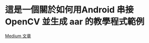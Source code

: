 # 這是一個關於如何用Android 串接 OpenCV 並生成 aar 的教學程式範例 
[Medium 文章](https://medium.com/@capillaryj/%E5%A6%82%E4%BD%95%E5%B0%87-opencv-%E6%95%B4%E5%90%88-android-jni-%E9%96%8B%E7%99%BC-c-%E7%A8%8B%E5%BC%8F%E7%A2%BC%E4%B8%A6%E6%89%93%E5%8C%85%E6%88%90-aar-lib-%E7%B5%A6%E5%85%B6%E4%BB%96%E5%B0%88%E6%A1%88%E4%BD%BF%E7%94%A8-cmake-%E6%96%B9%E6%B3%95-34bd170645ae)
